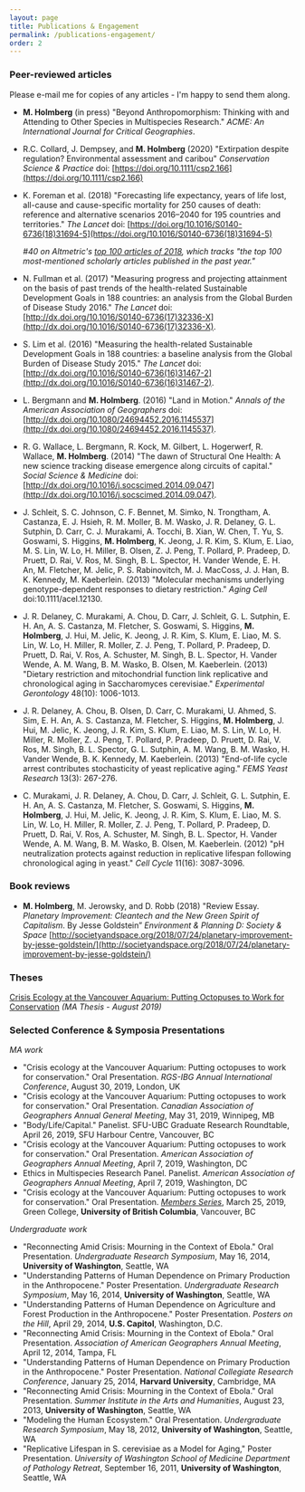 ```yaml
---
layout: page
title: Publications & Engagement
permalink: /publications-engagement/
order: 2
---
```


### Peer-reviewed articles
Please e-mail me for copies of any articles - I'm happy to send them along.

* **M. Holmberg** (in press) "Beyond Anthropomorphism: Thinking with and Attending to Other Species in Multispecies Research." 
*ACME: An International Journal for Critical Geographies*.

* R.C. Collard, J. Dempsey, and **M. Holmberg** (2020) "Extirpation despite regulation? Environmental assessment and caribou" 
*Conservation Science & Practice* doi: [https://doi.org/10.1111/csp2.166](https://doi.org/10.1111/csp2.166)

* K. Foreman et al. (2018) "Forecasting life expectancy, years of life lost, all-cause and cause-specific mortality for
 250 causes of death: reference and alternative scenarios 2016–2040 for 195 countries and territories." *The Lancet* doi:
[https://doi.org/10.1016/S0140-6736(18)31694-5](https://doi.org/10.1016/S0140-6736(18)31694-5)  

   *#40 on Altmetric's [top 100 articles of 2018](https://www.altmetric.com/top100/2018/), which tracks
   "the top 100 most-mentioned scholarly articles published in the past year."*

* N. Fullman et al. (2017) "Measuring progress and projecting attainment on the basis of past trends of the
 health-related Sustainable Development Goals in 188 countries: an analysis from the Global Burden of Disease
  Study 2016." *The Lancet* doi: [http://dx.doi.org/10.1016/S0140-6736(17)32336-X](http://dx.doi.org/10.1016/S0140-6736(17)32336-X).

* S. Lim et al. (2016) "Measuring the health-related Sustainable Development Goals in 188 countries: a baseline
 analysis from the Global Burden of Disease Study 2015." *The Lancet*
  doi: [http://dx.doi.org/10.1016/S0140-6736(16)31467-2](http://dx.doi.org/10.1016/S0140-6736(16)31467-2).

* L. Bergmann and **M. Holmberg**. (2016) "Land in Motion." *Annals of the American Association of Geographers*
 doi: [http://dx.doi.org/10.1080/24694452.2016.1145537](http://dx.doi.org/10.1080/24694452.2016.1145537).

* R. G. Wallace, L. Bergmann, R. Kock, M. Gilbert, L. Hogerwerf, R. Wallace, **M. Holmberg**. (2014) "The dawn of
 Structural One Health: A new science tracking disease emergence along circuits of capital." *Social Science & Medicine*
  doi: [http://dx.doi.org/10.1016/j.socscimed.2014.09.047](http://dx.doi.org/10.1016/j.socscimed.2014.09.047).

* J. Schleit, S. C. Johnson, C. F. Bennet, M. Simko, N. Trongtham, A. Castanza, E. J. Hsieh, R. M. Moller, B. M. Wasko,
 J. R. Delaney, G. L. Sutphin, D. Carr, C. J. Murakami, A. Tocchi, B. Xian, W. Chen, T. Yu, S. Goswami, S. Higgins,
  **M. Holmberg**, K. Jeong, J. R. Kim, S. Klum, E. Liao, M. S. Lin, W. Lo, H. Miller, B. Olsen, Z. J. Peng, T. Pollard,
   P. Pradeep, D. Pruett, D. Rai, V. Ros, M. Singh, B. L. Spector, H. Vander Wende, E. H. An, M. Fletcher, M. Jelic,
    P. S. Rabinovitch, M. J. MacCoss, J. J. Han, B. K. Kennedy, M. Kaeberlein. (2013)
     "Molecular mechanisms underlying genotype-dependent responses to dietary restriction." *Aging Cell*
      doi:10.1111/acel.12130. 

* J. R. Delaney, C. Murakami, A. Chou, D. Carr, J. Schleit, G. L. Sutphin, E. H. An, A. S. 
Castanza, M. Fletcher, S. Goswami, S. Higgins, **M. Holmberg**, J. Hui, M. Jelic, K. Jeong, J. R. Kim, S. Klum, E. Liao,
 M. S. Lin, W. Lo, H. Miller, R. Moller, Z. J. Peng, T. Pollard, P. Pradeep, D. Pruett, D. Rai, V. Ros, A. Schuster,
  M. Singh, B. L. Spector, H. Vander Wende, A. M. Wang, B. M. Wasko, B. Olsen, M. Kaeberlein. (2013)
   "Dietary restriction and mitochondrial function link replicative and chronological aging in Saccharomyces cerevisiae."
    *Experimental Gerontology* 48(10): 1006-1013.

* J. R. Delaney, A. Chou, B. Olsen, D. Carr, C. Murakami, U. Ahmed, S. Sim, E. H. An, A. S. 
Castanza, M. Fletcher, S. Higgins, **M. Holmberg**, J. Hui, M. Jelic, K. Jeong, J. R. Kim, S. Klum, E. Liao, M. S. Lin,
 W. Lo, H. Miller, R. Moller, Z. J. Peng, T. Pollard, P. Pradeep, D. Pruett, D. Rai, V. Ros, M. Singh, B. L. Spector,
  G. L. Sutphin, A. M. Wang, B. M. Wasko, H. Vander Wende, B. K. Kennedy, M. Kaeberlein. (2013)
   "End-of-life cycle arrest contributes stochasticity of yeast replicative aging." *FEMS Yeast Research* 13(3): 267-276.

* C. Murakami, J. R. Delaney, A. Chou, D. Carr, J. Schleit, G. L. Sutphin, E. H. An, A. S. 
Castanza, M. Fletcher, S. Goswami, S. Higgins, **M. Holmberg**, J. Hui, M. Jelic, K. Jeong, J. R. Kim,
 S. Klum, E. Liao, M. S. Lin, W. Lo, H. Miller, R. Moller, Z. J. Peng, T. Pollard, P. Pradeep, D. Pruett, D. Rai,
  V. Ros, A. Schuster, M. Singh, B. L. Spector, H. Vander Wende, A. M. Wang, B. M. Wasko, B. Olsen, M. Kaeberlein.
   (2012) "pH neutralization protects against reduction in replicative lifespan following chronological aging in yeast."
    *Cell Cycle* 11(16): 3087-3096.


### Book reviews
* **M. Holmberg**, M. Jerowsky, and D. Robb (2018) "Review Essay. *Planetary Improvement: Cleantech and the New Green Spirit
 of Capitalism*. By Jesse Goldstein” *Environment & Planning D: Society & Space* 
 [http://societyandspace.org/2018/07/24/planetary-improvement-by-jesse-goldstein/](http://societyandspace.org/2018/07/24/planetary-improvement-by-jesse-goldstein/)

### Theses
[Crisis Ecology at the Vancouver Aquarium: Putting Octopuses to Work for Conservation](
https://open.library.ubc.ca/cIRcle/collections/ubctheses/24/items/1.0380840) *(MA Thesis - August 2019)*

### Selected Conference & Symposia Presentations
*MA work*
* "Crisis ecology at the Vancouver Aquarium: Putting octopuses to work for conservation." Oral Presentation. *RGS-IBG
 Annual International Conference*, August 30, 2019, London, UK
* "Crisis ecology at the Vancouver Aquarium: Putting octopuses to work for conservation." Oral Presentation. *Canadian
 Association of Geographers Annual General Meeting*, May 31, 2019, Winnipeg, MB
* "Body/Life/Capital." Panelist. SFU-UBC Graduate Research Roundtable, April 26, 2019, SFU Harbour Centre, Vancouver, BC
* "Crisis ecology at the Vancouver Aquarium: Putting octopuses to work for conservation." Oral Presentation. *American
 Association of Geographers Annual Meeting*, April 7, 2019, Washington, DC
* Ethics in Multispecies Research Panel. Panelist. *American Association of Geographers Annual Meeting*, April 7, 2019,
 Washington, DC
* "Crisis ecology at the Vancouver Aquarium: Putting octopuses to work for conservation." Oral Presentation. [*Members
 Series*](https://greencollege.ubc.ca/civicrm/event/info%3Fid%3D948%26reset%3D1), March 25, 2019, Green College, **University of British Columbia**, Vancouver, BC

*Undergraduate work*
* "Reconnecting Amid Crisis: Mourning in the Context of Ebola." Oral Presentation. *Undergraduate Research Symposium*,
 May 16, 2014, **University of Washington**, Seattle, WA
* "Understanding Patterns of Human Dependence on Primary Production in the Anthropocene." Poster Presentation.
 *Undergraduate Research Symposium*, May 16, 2014, **University of Washington**, Seattle, WA
* "Understanding Patterns of Human Dependence on Agriculture and Forest Production in the Anthropocene." Poster
 Presentation. *Posters on the Hill*, April 29, 2014, **U.S. Capitol**, Washington, D.C.
* "Reconnecting Amid Crisis: Mourning in the Context of Ebola." Oral Presentation. *Association of American Geographers
 Annual Meeting*, April 12, 2014, Tampa, FL
* "Understanding Patterns of Human Dependence on Primary Production in the Anthropocene." Poster Presentation. *National
 Collegiate Research Conference*, January 25, 2014, **Harvard University**, Cambridge, MA
* "Reconnecting Amid Crisis: Mourning in the Context of Ebola." Oral Presentation. *Summer Institute in the Arts and
 Humanities*, August 23, 2013, **University of Washington**, Seattle, WA
* "Modeling the Human Ecosystem." Oral Presentation. *Undergraduate Research Symposium*, May 18, 2012,
 **University of Washington**, Seattle, WA
* "Replicative Lifespan in S. cerevisiae as a Model for Aging," Poster Presentation. *University of Washington School
 of Medicine Department of Pathology Retreat*, September 16, 2011, **University of Washington**, Seattle, WA
